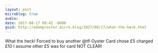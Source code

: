 ```yaml
---
layout: post
microblog: true
audio: 
date: 2017-08-17 09:42 -0000
guid: http://adamprocter.micro.blog/2017/08/17/what-the-heck.html
---
```

What the heck! Forced to buy another @tfl Oyster Card chose £5 charged £10 I assume other £5 was for card NOT CLEAR!
